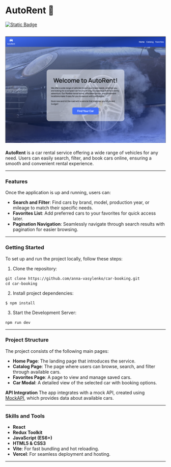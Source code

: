# AutoRent 🚙

[![Static Badge](https://img.shields.io/badge/visit-autorent-%233470ff?style=for-the-badge&labelColor=%23f7f7fb)](https://car-booking-ten.vercel.app/)

## ![alt](./src/images/screen.png "home-page-screen")

**AutoRent** is a car rental service offering a wide range of vehicles for any need. Users can easily search, filter, and book cars online, ensuring a smooth and convenient rental experience.

---

### Features

Once the application is up and running, users can:

- **Search and Filter**: Find cars by brand, model, production year, or mileage to match their specific needs.
- **Favorites List**: Add preferred cars to your favorites for quick access later.
- **Pagination Navigation**: Seamlessly navigate through search results with pagination for easier browsing.

---

### Getting Started

To set up and run the project locally, follow these steps:

1. Clone the repository:

```
git clone https://github.com/anna-vasylenko/car-booking.git
cd car-booking
```

2. Install project dependencies:

```
$ npm install
```

3. Start the Development Server:

```
npm run dev
```

---

### Project Structure

The project consists of the following main pages:

- **Home Page**: The landing page that introduces the service.
- **Catalog Page**: The page where users can browse, search, and filter through available cars.
- **Favorites Page**: A page to view and manage saved cars.
- **Car Modal**: A detailed view of the selected car with booking options.

**API Integration**
The app integrates with a mock API, created using [MockAPI][2], which provides data about available cars.

---

### Skills and Tools

- **React**
- **Redux Toolkit**
- **JavaScript (ES6+)**
- **HTML5 & CSS3**
- **Vite**: For fast bundling and hot reloading.
- **Vercel**: For seamless deployment and hosting.

---

[2]: https://mockapi.io/projects "MockAPI"
